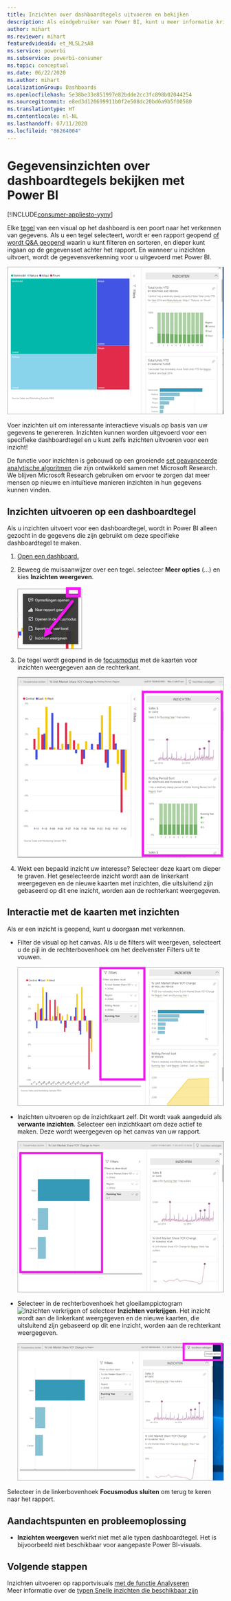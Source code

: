 ```yaml
---
title: Inzichten over dashboardtegels uitvoeren en bekijken
description: Als eindgebruiker van Power BI, kunt u meer informatie krijgen over inzicht in uw dashboardtegels.
author: mihart
ms.reviewer: mihart
featuredvideoid: et_MLSL2sA8
ms.service: powerbi
ms.subservice: powerbi-consumer
ms.topic: conceptual
ms.date: 06/22/2020
ms.author: mihart
LocalizationGroup: Dashboards
ms.openlocfilehash: 5e38be33e851997e82bdde2cc3fc898b02044254
ms.sourcegitcommit: e8ed3d120699911b0f2e508dc20bd6a9b5f00580
ms.translationtype: HT
ms.contentlocale: nl-NL
ms.lasthandoff: 07/11/2020
ms.locfileid: "86264004"
---
```

# <a name="view-data-insights-on-dashboard-tiles-with-power-bi"></a>Gegevensinzichten over dashboardtegels bekijken met Power BI

[!INCLUDE[consumer-appliesto-yyny](../includes/consumer-appliesto-yyny.md)]

Elke [tegel](end-user-tiles.md) van een visual op het dashboard is een poort naar het verkennen van gegevens. Als u een tegel selecteert, wordt er een rapport geopend [of wordt Q&A geopend](end-user-q-and-a.md) waarin u kunt filteren en sorteren, en dieper kunt ingaan op de gegevensset achter het rapport. En wanneer u inzichten uitvoert, wordt de gegevensverkenning voor u uitgevoerd met Power BI.

![modus voor beletseltekenmenu](./media/end-user-insights/power-bi-insight.png)

Voer inzichten uit om interessante interactieve visuals op basis van uw gegevens te genereren. Inzichten kunnen worden uitgevoerd voor een specifieke dashboardtegel en u kunt zelfs inzichten uitvoeren voor een inzicht!

De functie voor inzichten is gebouwd op een groeiende [set geavanceerde analytische algoritmen](end-user-insight-types.md) die zijn ontwikkeld samen met Microsoft Research. We blijven Microsoft Research gebruiken om ervoor te zorgen dat meer mensen op nieuwe en intuïtieve manieren inzichten in hun gegevens kunnen vinden.

## <a name="run-insights-on-a-dashboard-tile"></a>Inzichten uitvoeren op een dashboardtegel
Als u inzichten uitvoert voor een dashboardtegel, wordt in Power BI alleen gezocht in de gegevens die zijn gebruikt om deze specifieke dashboardtegel te maken. 

1. [Open een dashboard.](end-user-dashboards.md)
2. Beweeg de muisaanwijzer over een tegel. selecteer **Meer opties** (...) en kies **Inzichten weergeven**. 

    ![modus voor beletseltekenmenu](./media/end-user-insights/power-bi-hovers.png)


3. De tegel wordt geopend in de [focusmodus](end-user-focus.md) met de kaarten voor inzichten weergegeven aan de rechterkant.    
   
    ![Focusmodus](./media/end-user-insights/power-bi-insights-tile.png)    
4. Wekt een bepaald inzicht uw interesse? Selecteer deze kaart om dieper te graven. Het geselecteerde inzicht wordt aan de linkerkant weergegeven en de nieuwe kaarten met inzichten, die uitsluitend zijn gebaseerd op dit ene inzicht, worden aan de rechterkant weergegeven.    

 ## <a name="interact-with-the-insight-cards"></a>Interactie met de kaarten met inzichten
Als er een inzicht is geopend, kunt u doorgaan met verkennen.

   * Filter de visual op het canvas.  Als u de filters wilt weergeven, selecteert u de pijl in de rechterbovenhoek om het deelvenster Filters uit te vouwen.

      ![inzicht in een uitgevouwen menu Filters](./media/end-user-insights/power-bi-filters.png)
   
   * Inzichten uitvoeren op de inzichtkaart zelf. Dit wordt vaak aangeduid als **verwante inzichten**. Selecteer een inzichtkaart om deze actief te maken. Deze wordt weergegeven op het canvas van uw rapport.
   
      ![inzicht in een uitgevouwen menu Filters](./media/end-user-insights/power-bi-insight-card.png)
   
   * Selecteer in de rechterbovenhoek het gloeilamppictogram ![Inzichten verkrijgen](./media/end-user-insights/power-bi-bulb-icon.png) of selecteer **Inzichten verkrijgen**. Het inzicht wordt aan de linkerkant weergegeven en de nieuwe kaarten, die uitsluitend zijn gebaseerd op dit ene inzicht, worden aan de rechterkant weergegeven.
     
     ![Menubalk met pictogram Inzichten verkrijgen](./media/end-user-insights/power-bi-related.png)
     
Selecteer in de linkerbovenhoek **Focusmodus sluiten** om terug te keren naar het rapport.

## <a name="considerations-and-troubleshooting"></a>Aandachtspunten en probleemoplossing
- **Inzichten weergeven** werkt niet met alle typen dashboardtegel. Het is bijvoorbeeld niet beschikbaar voor aangepaste Power BI-visuals.<!--[Power BI visuals](end-user-custom-visuals.md)-->


## <a name="next-steps"></a>Volgende stappen

Inzichten uitvoeren op rapportvisuals [met de functie Analyseren](end-user-analyze-visuals.md)    
Meer informatie over de [typen Snelle inzichten die beschikbaar zijn](end-user-insight-types.md)

